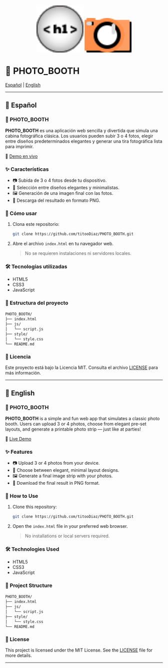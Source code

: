<p align="center">
  <img width="150px" src="icons/h1Icon.svg" alt="Logo de h1">
  <img width="150px" src="icons/icon.svg" alt="Logo del proyecto">
</p>


# 📸 PHOTO_BOOTH

[Español](#español) | [English](#english)

---

## 📘 Español

### 📸 PHOTO_BOOTH

**PHOTO_BOOTH** es una aplicación web sencilla y divertida que simula una cabina fotográfica clásica. Los usuarios pueden subir 3 o 4 fotos, elegir entre diseños predeterminados elegantes y generar una tira fotográfica lista para imprimir.

🔗 [Demo en vivo](https://titoodiaz.github.io/PHOTO_BOOTH/)

### ✨ Características

- 📷 Subida de 3 o 4 fotos desde tu dispositivo.
- 🎨 Selección entre diseños elegantes y minimalistas.
- 🖼️ Generación de una imagen final con las fotos.
- 📅 Descarga del resultado en formato PNG.

### 🚀 Cómo usar

1. Clona este repositorio:

   ```bash
   git clone https://github.com/titooDiaz/PHOTO_BOOTH.git
   ```

2. Abre el archivo `index.html` en tu navegador web.

   > No se requieren instalaciones ni servidores locales.

### 🛠️ Tecnologías utilizadas

- HTML5  
- CSS3  
- JavaScript  

### 📂 Estructura del proyecto

```
PHOTO_BOOTH/
├── index.html
├── js/
│   └── script.js
├── style/
│   └── style.css
└── README.md
```

### 📄 Licencia

Este proyecto está bajo la Licencia MIT. Consulta el archivo [LICENSE](LICENSE) para más información.

---

## 📙 English

### 📸 PHOTO_BOOTH

**PHOTO_BOOTH** is a simple and fun web app that simulates a classic photo booth. Users can upload 3 or 4 photos, choose from elegant pre-set layouts, and generate a printable photo strip — just like at parties!

🔗 [Live Demo](https://titoodiaz.github.io/PHOTO_BOOTH/)

### ✨ Features

- 📷 Upload 3 or 4 photos from your device.
- 🎨 Choose between elegant, minimal layout designs.
- 🖼️ Generate a final image strip with your photos.
- 📅 Download the final result in PNG format.

### 🚀 How to Use

1. Clone this repository:

   ```bash
   git clone https://github.com/titooDiaz/PHOTO_BOOTH.git
   ```

2. Open the `index.html` file in your preferred web browser.

   > No installations or local servers required.

### 🛠️ Technologies Used

- HTML5  
- CSS3  
- JavaScript  

### 📂 Project Structure

```
PHOTO_BOOTH/
├── index.html
├── js/
│   └── script.js
├── style/
│   └── style.css
└── README.md
```

### 📄 License

This project is licensed under the MIT License. See the [LICENSE](LICENSE) file for more details.

---
